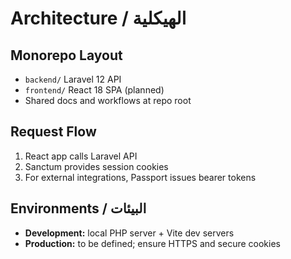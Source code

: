# Architecture / الهيكلية

## Monorepo Layout
- `backend/` Laravel 12 API
- `frontend/` React 18 SPA (planned)
- Shared docs and workflows at repo root

## Request Flow
1. React app calls Laravel API
2. Sanctum provides session cookies
3. For external integrations, Passport issues bearer tokens

## Environments / البيئات
- **Development:** local PHP server + Vite dev servers
- **Production:** to be defined; ensure HTTPS and secure cookies

